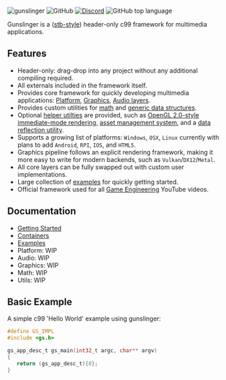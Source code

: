 ![gunslinger](https://raw.githubusercontent.com/MrFrenik/gunslinger/master/docs/gs_logo2.png)
![GitHub](https://img.shields.io/github/license/mrfrenik/gunslinger)
[![Discord](https://img.shields.io/discord/485178488203116567?label=discord&logo=discord)](https://discord.gg/QXwpETB)
![GitHub top language](https://img.shields.io/github/languages/top/mrfrenik/gunslinger?label=c99)

Gunslinger is a ([stb-style](https://github.com/nothings/stb)) header-only c99 framework for multimedia applications.

## Features
- Header-only: drag-drop into any project without any additional compiling required.
- All externals included in the framework itself.
- Provides core framework for quickly developing multimedia applications: [Platform](https://github.com/MrFrenik/gunslinger/blob/master/docs/platform.md), [Graphics](https://github.com/MrFrenik/gunslinger/blob/master/docs/graphics.md), [Audio layers](https://github.com/MrFrenik/gunslinger/blob/master/docs/audio.md). 
- Provides custom utilities for [math](https://github.com/MrFrenik/gunslinger/blob/master/docs/math.md) and [generic data structures](https://github.com/MrFrenik/gunslinger/blob/master/docs/containers.md).
- Optional [helper utilties](https://github.com/MrFrenik/gunslinger/tree/master/util) are provided, such as [OpenGL 2.0-style immediate-mode rendering](https://github.com/MrFrenik/gunslinger/blob/master/util/gs_idraw.h), [asset management system](https://github.com/MrFrenik/gunslinger/blob/master/util/gs_asset.h), and a [data reflection utility](https://github.com/MrFrenik/gunslinger/blob/master/util/gs_meta.h). 
- Supports a growing list of platforms: `Windows`, `OSX`, `Linux` currently with plans to add `Android`, `RPI`, `IOS`, and `HTML5`.
- Graphics pipeline follows an explicit rendering framework, making it more easy to write for modern backends, such as `Vulkan`/`DX12`/`Metal`.
- All core layers can be fully swapped out with custom user implementations.
- Large collection of [examples](https://github.com/MrFrenik/gs_examples) for quickly getting started.
- Official framework used for all [Game Engineering](https://www.youtube.com/watch?v=VLZjd_Y1gJ8&list=PLIozaEI1hFu3Cd0YJMwOBQKTKfe9uZoyn) YouTube videos.

## Documentation

* [Getting Started](https://github.com/MrFrenik/gunslinger/blob/master/docs/getting_started.md)
* [Containers](https://github.com/MrFrenik/gunslinger/blob/master/docs/containers.md)
* [Examples](https://github.com/MrFrenik/gs_examples)
* Platform: WIP
* Audio: WIP
* Graphics: WIP
* Math: WIP
* Utils: WIP

[//]: # "(* [Platform](https://github.com/MrFrenik/gunslinger/blob/master/docs/platform.md) )"
[//]: # "(* [Graphics](https://github.com/MrFrenik/gunslinger/blob/master/docs/graphics.md) )" 
[//]: # "(* [Audio](https://github.com/MrFrenik/gunslinger/blob/master/docs/audio.md) )" 
[//]: # "(* [Math](https://github.com/MrFrenik/gunslinger/blob/master/docs/math.md) )" 
[//]: # "(* [Utils](https://github.com/MrFrenik/gunslinger/blob/master/docs/utils.md) )" 

## Basic Example
A simple c99 'Hello World' example using gunslinger: 

```c
#define GS_IMPL
#include <gs.h>

gs_app_desc_t gs_main(int32_t argc, char** argv)
{
   return (gs_app_desc_t){0};
}
```

